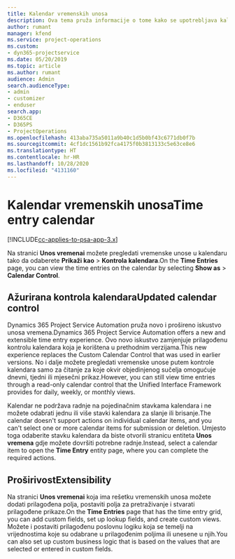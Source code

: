 ```yaml
---
title: Kalendar vremenskih unosa
description: Ova tema pruža informacije o tome kako se upotrebljava kalendar vremenskih unosa.
author: rumant
manager: kfend
ms.service: project-operations
ms.custom:
- dyn365-projectservice
ms.date: 05/20/2019
ms.topic: article
ms.author: rumant
audience: Admin
search.audienceType:
- admin
- customizer
- enduser
search.app:
- D365CE
- D365PS
- ProjectOperations
ms.openlocfilehash: 413aba735a5011a9b40c1d5b0bf43c6771db0f7b
ms.sourcegitcommit: 4cf1dc1561b92fca4175f0b3813133c5e63ce8e6
ms.translationtype: HT
ms.contentlocale: hr-HR
ms.lasthandoff: 10/28/2020
ms.locfileid: "4131160"
---
```

# <a name="time-entry-calendar"></a><span data-ttu-id="bf3c6-103">Kalendar vremenskih unosa</span><span class="sxs-lookup"><span data-stu-id="bf3c6-103">Time entry calendar</span></span>

[!INCLUDE[cc-applies-to-psa-app-3.x](../includes/cc-applies-to-psa-app-3x.md)]

<span data-ttu-id="bf3c6-104">Na stranici **Unos vremenai** možete pregledati vremenske unose u kalendaru tako da odaberete **Prikaži kao** \> **Kontrola kalendara**.</span><span class="sxs-lookup"><span data-stu-id="bf3c6-104">On the **Time Entries** page, you can view the time entries on the calendar by selecting **Show as** \> **Calendar Control**.</span></span>

## <a name="updated-calendar-control"></a><span data-ttu-id="bf3c6-105">Ažurirana kontrola kalendara</span><span class="sxs-lookup"><span data-stu-id="bf3c6-105">Updated calendar control</span></span>

<span data-ttu-id="bf3c6-106">Dynamics 365 Project Service Automation pruža novo i prošireno iskustvo unosa vremena.</span><span class="sxs-lookup"><span data-stu-id="bf3c6-106">Dynamics 365 Project Service Automation offers a new and extensible time entry experience.</span></span> <span data-ttu-id="bf3c6-107">Ovo novo iskustvo zamjenjuje prilagođenu kontrolu kalendara koja je korištena u prethodnim verzijama.</span><span class="sxs-lookup"><span data-stu-id="bf3c6-107">This new experience replaces the Custom Calendar Control that was used in earlier versions.</span></span> <span data-ttu-id="bf3c6-108">No i dalje možete pregledati vremenske unose putem kontrole kalendara samo za čitanje za koje okvir objedinjenog sučelja omogućuje dnevni, tjedni ili mjesečni prikaz.</span><span class="sxs-lookup"><span data-stu-id="bf3c6-108">However, you can still view time entries through a read-only calendar control that the Unified Interface Framework provides for daily, weekly, or monthly views.</span></span>

<span data-ttu-id="bf3c6-109">Kalendar ne podržava radnje na pojedinačnim stavkama kalendara i ne možete odabrati jednu ili više stavki kalendara za slanje ili brisanje.</span><span class="sxs-lookup"><span data-stu-id="bf3c6-109">The calendar doesn't support actions on individual calendar items, and you can't select one or more calendar items for submission or deletion.</span></span> <span data-ttu-id="bf3c6-110">Umjesto toga odaberite stavku kalendara da biste otvorili stranicu entiteta **Unos vremena** gdje možete dovršiti potrebne radnje.</span><span class="sxs-lookup"><span data-stu-id="bf3c6-110">Instead, select a calendar item to open the **Time Entry** entity page, where you can complete the required actions.</span></span>

## <a name="extensibility"></a><span data-ttu-id="bf3c6-111">Proširivost</span><span class="sxs-lookup"><span data-stu-id="bf3c6-111">Extensibility</span></span>

<span data-ttu-id="bf3c6-112">Na stranici **Unos vremenai** koja ima rešetku vremenskih unosa možete dodati prilagođena polja, postaviti polja za pretraživanje i stvarati prilagođene prikaze.</span><span class="sxs-lookup"><span data-stu-id="bf3c6-112">On the **Time Entries** page that has the time entry grid, you can add custom fields, set up lookup fields, and create custom views.</span></span> <span data-ttu-id="bf3c6-113">Možete i postaviti prilagođenu poslovnu logiku koja se temelji na vrijednostima koje su odabrane u prilagođenim poljima ili unesene u njih.</span><span class="sxs-lookup"><span data-stu-id="bf3c6-113">You can also set up custom business logic that is based on the values that are selected or entered in custom fields.</span></span>

